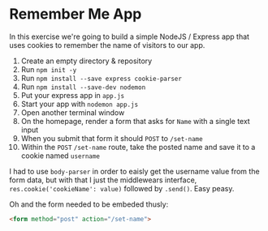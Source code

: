# Remember Me App

In this exercise we're going to build a simple NodeJS / Express app that uses
cookies to remember the name of visitors to our app.

1. Create an empty directory & repository
0. Run `npm init -y`
0. Run `npm install --save express cookie-parser`
0. Run `npm install --save-dev nodemon`
0. Put your express app in `app.js`
0. Start your app with `nodemon app.js`
0. Open another terminal window
0. On the homepage, render a form that asks for `Name` with a single text input
0. When you submit that form it should `POST` to `/set-name`
0. Within the `POST` `/set-name` route, take the posted name and save it to a cookie named `username`

I had to use ```body-parser``` in order to eaisly get the username value from the form data, but with that I just the middlewears interface, ```res.cookie('cookieName': value)``` followed by ```.send()```. Easy peasy.

Oh and the form needed to be embeded thusly:
```html
<form method="post" action="/set-name">
```